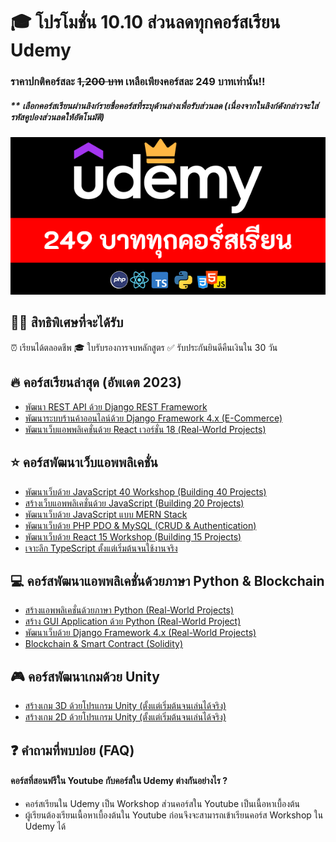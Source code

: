 # 🎓 โปรโมชั่น 10.10 ส่วนลดทุกคอร์สเรียน Udemy
### ราคาปกติคอร์สละ ~~1,200 บาท~~ เหลือเพียงคอร์สละ 249 บาทเท่านั้น!!
##### ** **เลือกคอร์สเรียนผ่านลิงก์รายชื่อคอร์สที่ระบุด้านล่างเพื่อรับส่วนลด (เนื่องจากในลิงก์ดังกล่าวจะใส่รหัสคูปองส่วนลดให้อัตโนมัติ)**
![image](https://github.com/kongruksiamza/udemy-course-sale/blob/main/poster.png?raw=true)

## 👨‍💻 สิทธิพิเศษที่จะได้รับ
⏰ เรียนได้ตลอดชีพ 🎓 ใบรับรองการจบหลักสูตร ✅ รับประกันยินดีคืนเงินใน 30 วัน

## 🔥 คอร์สเรียนล่าสุด (อัพเดต 2023)
- [พัฒนา REST API ด้วย Django REST Framework](https://www.udemy.com/course/rest-api-django-rest-framework/?couponCode=FSOC1023)
- [พัฒนาระบบร้านค้าออนไลน์ด้วย Django Framework 4.x (E-Commerce)](https://www.udemy.com/course/django-framework-e-commerce/?couponCode=FSOC1023)
- [พัฒนาเว็บแอพพลิเคชั่นด้วย React เวอร์ชั่น 18 (Real-World Projects)](https://www.udemy.com/course/react-real-world-projects/?couponCode=FSOC1023)

## ⭐ คอร์สพัฒนาเว็บแอพพลิเคชั่น
- [พัฒนาเว็บด้วย JavaScript 40 Workshop (Building 40 Projects)](https://www.udemy.com/course/javascript-30-workshop/?couponCode=FSOC1023)
- [สร้างเว็บแอพพลิเคชั่นด้วย JavaScript (Building 20 Projects)](https://www.udemy.com/course/javascript-building-20-projects/?couponCode=FSOC1023)
- [พัฒนาเว็บด้วย JavaScript แบบ MERN Stack](https://www.udemy.com/course/javascript-mern-stack/?couponCode=FSOC1023)
- [พัฒนาเว็บด้วย PHP PDO & MySQL (CRUD & Authentication)](https://www.udemy.com/course/php-pdo-mysql-crud/?couponCode=FSOC1023)
- [พัฒนาเว็บด้วย React 15 Workshop (Building 15 Projects)](https://www.udemy.com/course/react-15-workshop/?couponCode=FSOC1023)
- [เจาะลึก TypeScript ตั้งแต่เริ่มต้นจนใช้งานจริง](https://www.udemy.com/course/typescript-basic/?couponCode=FSOC1023)

## 💻 คอร์สพัฒนาแอพพลิเคชั่นด้วยภาษา Python & Blockchain 
- [สร้างแอพพลิเคชั่นด้วยภาษา Python (Real-World Projects)](https://www.udemy.com/course/python-real-world-projects/?couponCode=FSOC1023)
- [สร้าง GUI Application ด้วย Python (Real-World Project)](https://www.udemy.com/course/python-gui-projects/?couponCode=FSOC1023)
- [พัฒนาเว็บด้วย Django Framework 4.x (Real-World Projects)](https://www.udemy.com/course/django-framework-real-world-projects/?couponCode=FSOC1023)
- [Blockchain & Smart Contract (Solidity)](https://www.udemy.com/course/blockchain-smart-contract/?couponCode=FSOC1023)

## 🎮 คอร์สพัฒนาเกมด้วย Unity 
- [สร้างเกม 3D ด้วยโปรแกรม Unity (ตั้งแต่เริ่มต้นจนเล่นได้จริง)](https://www.udemy.com/course/unity-3d-game/?couponCode=FSOC1023)
- [สร้างเกม 2D ด้วยโปรแกรม Unity (ตั้งแต่เริ่มต้นจนเล่นได้จริง)](https://www.udemy.com/course/unity-2d-tutorial/?couponCode=FSOC1023)

## ❓ คำถามที่พบบ่อย (FAQ)
#### คอร์สที่สอนฟรีใน Youtube กับคอร์สใน Udemy ต่างกันอย่างไร ?
- คอร์สเรียนใน Udemy เป็น Workshop ส่วนคอร์สใน Youtube เป็นเนื้อหาเบื้องต้น
- ผู้เรียนต้องเรียนเนื้อหาเบื้องต้นใน Youtube ก่อนจึงจะสามารถเข้าเรียนคอร์ส Workshop ใน Udemy ได้
